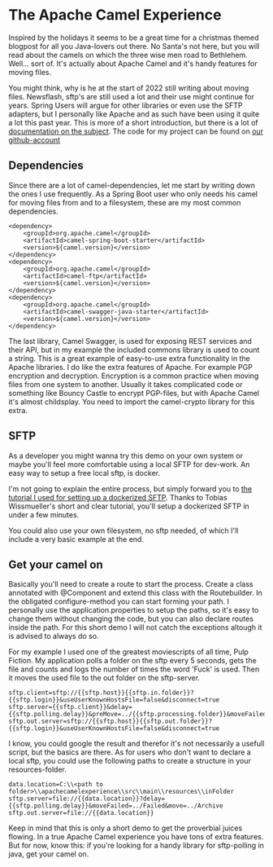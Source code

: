 # The Apache Camel Experience 

Inspired by the holidays it seems to be a great time for a christmas themed blogpost for all you Java-lovers out there. No Santa's not here, but you will read about the camels on which the three wise men road to Bethlehem. Well... sort of. It's actually about Apache Camel and it's handy features for moving files.

You might think, why is he at the start of 2022 still writing about moving files. Newsflash, sftp's are still used a lot and their use might continue for years. Spring Users will argue for other libraries or even use the SFTP adapters, but I personally like Apache and as such have been using it quite a lot this past year. This is more of a short introduction, but there is a lot of [documentation on the subject](https://camel.apache.org/). The code for my project can be found on [our github-account](https://github.com/vangorpdirk/apachecamel) 

## Dependencies 

Since there are a lot of camel-dependencies, let me start by writing down the ones I use frequently. As a Spring Boot user who only needs his camel for moving files from and to a filesystem, these are my most common dependencies.

    <dependency>
        <groupId>org.apache.camel</groupId>
        <artifactId>camel-spring-boot-starter</artifactId>
        <version>${camel.version}</version>
    </dependency>
    <dependency>
        <groupId>org.apache.camel</groupId>
        <artifactId>camel-ftp</artifactId>
        <version>${camel.version}</version>
    </dependency>
    <dependency>
        <groupId>org.apache.camel</groupId>
        <artifactId>camel-swagger-java-starter</artifactId>
        <version>${camel.version}</version>
    </dependency>

The last library, Camel Swagger, is used for exposing REST services and their API, but in my example the included commons library is used to count a string. This is a great example of easy-to-use extra functionality in the Apache libraries. I do like the extra features of Apache. For example PGP encryption and decryption. Encryption is a common practice when moving files from one system to another. Usually it takes complicated code or something like Bouncy Castle to encrypt PGP-files, but with Apache Camel it's almost childsplay. You need to import the camel-crypto library for this extra. 

## SFTP 

As a developer you might wanna try this demo on your own system or maybe you'll feel more comfortable using a local SFTP for dev-work. An easy way to setup a free local sftp, is docker.

I'm not going to explain the entire process, but simply forward you to [the tutorial I used for setting up a dockerized SFTP](https://itnext.io/using-a-local-sftp-server-for-testing-659daaa0290a). Thanks to Tobias Wissmueller's short and clear tutorial, you'll setup a dockerized SFTP in under a few minutes. 

You could also use your own filesystem, no sftp needed, of which I'll include a very basic example at the end. 

## Get your camel on 

Basically you'll need to create a route to start the process. Create a class annotated with @Component and extend this class with the Routebuilder. In the obligated configure-method you can start forming your path. I personally use the application.properties to setup the paths, so it's easy to change them without changing the code, but you can also declare routes inside the path. For this short demo I will not catch the exceptions altough it is advised to always do so. 

For my example I used one of the greatest moviescripts of all time, Pulp Fiction. My application polls a folder on the sftp every 5 seconds, gets the file and counts and logs the number of times the word 'Fuck' is used. Then it moves the used file to the out folder on the sftp-server. 

    sftp.client=sftp://{{sftp.host}}{{sftp.in.folder}}?{{sftp.login}}&useUserKnownHostsFile=false&disconnect=true
    sftp.server={{sftp.client}}&delay={{sftp.polling.delay}}&preMove=../{{sftp.processing.folder}}&moveFailed=../failed&maxMessagesPerPoll=30&delete=true
    sftp.out.server=sftp://{{sftp.host}}{{sftp.out.folder}}?{{sftp.login}}&useUserKnownHostsFile=false&disconnect=true

I know, you could google the result and therefor it's not necessarily a usefull script, but the basics are there. As for users who don't want to declare a local sftp, you could use the following paths to create a structure in your resources-folder. 

    data.location=C:\\<path to folder>\\apachecamelexperience\\src\\main\\resources\\inFolder
    sftp.server=file://{{data.location}}?delay={{sftp.polling.delay}}&moveFailed=../Failed&move=../Archive
    sftp.out.server=file://{{data.location}}

Keep in mind that this is only a short demo to get the proverbial juices flowing. In a true Apache Camel experience you have tons of extra features. But for now, know this: if you're looking for a handy library for sftp-polling in java, get your camel on.

